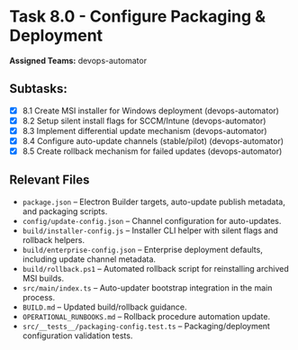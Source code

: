 # Task 8.0 - Configure Packaging & Deployment

**Assigned Teams:** devops-automator

## Subtasks:
- [x] 8.1 Create MSI installer for Windows deployment (devops-automator)
- [x] 8.2 Setup silent install flags for SCCM/Intune (devops-automator)
- [x] 8.3 Implement differential update mechanism (devops-automator)
- [x] 8.4 Configure auto-update channels (stable/pilot) (devops-automator)
- [x] 8.5 Create rollback mechanism for failed updates (devops-automator)

## Relevant Files
- `package.json` – Electron Builder targets, auto-update publish metadata, and packaging scripts.
- `config/update-config.json` – Channel configuration for auto-updates.
- `build/installer-config.js` – Installer CLI helper with silent flags and rollback helpers.
- `build/enterprise-config.json` – Enterprise deployment defaults, including update channel metadata.
- `build/rollback.ps1` – Automated rollback script for reinstalling archived MSI builds.
- `src/main/index.ts` – Auto-updater bootstrap integration in the main process.
- `BUILD.md` – Updated build/rollback guidance.
- `OPERATIONAL_RUNBOOKS.md` – Rollback procedure automation update.
- `src/__tests__/packaging-config.test.ts` – Packaging/deployment configuration validation tests.
